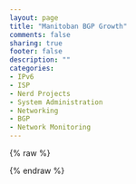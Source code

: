 ```yaml
---
layout: page
title: "Manitoban BGP Growth"
comments: false
sharing: true
footer: false
description: ""
categories:
- IPv6
- ISP
- Nerd Projects
- System Administration
- Networking
- BGP
- Network Monitoring
---
```

{% raw %}
<script src="/static/vendor/Chart.min.js"></script>
<div style="width:90%">
	<div>
		<canvas id="canvas" height="300" width="600"></canvas>
	</div>
</div>

<script>
	var randomScalingFactor = function(){ return Math.round(Math.random()*100)};
	var lineChartData = {
		labels : [1996, 1997, 1998, 1999, 2000, 2001, 2002, 2003, 2004, 2005, 2006, 2007, 2008, 2009, 2010, 2011, 2012, 2013, 2014, 2015, 2016, 2017],
		datasets : [
			{
				label: "MB ASNs Assigned",
				fillColor : "rgba(151,187,205,0.7)",
				strokeColor : "rgba(151,187,205,1)",
				pointColor : "rgba(151,187,205,1)",
				pointStrokeColor : "#fff",
				pointHighlightFill : "#fff",
				pointHighlightStroke : "rgba(151,187,205,1)",
				data : [2,2,4,4,7,12,13,14,16,20,21,25,27,29,29,33,35,48,56,68,76,78]
			}
		]

	}

window.onload = function(){
	var ctx = document.getElementById("canvas").getContext("2d");
	window.myLine = new Chart(ctx).Line(lineChartData, {
		responsive: true,
		animation: true,
		animationEasing: "easeOutBounce",
		multiTooltipTemplate: "<%=datasetLabel%>: <%= value %>"
	});
}

</script>

{% endraw %}
